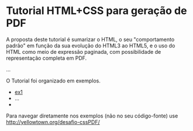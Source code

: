 # Tutorial HTML+CSS para geração de PDF

A proposta deste tutorial é sumarizar o HTML, o seu "comportamento padrão" em função da sua evolução do HTML3 ao HTML5, 
e o uso do HTML como meio de expressão paginada, com possibilidade de representação completa em PDF.

... 

O Tutorial foi organizado em exemplos.

* [ex1](ex1)
* ...
* 

Para navegar diretamente nos exemplos (não no seu código-fonte) use http://yellowtown.org/desafio-cssPDF/

